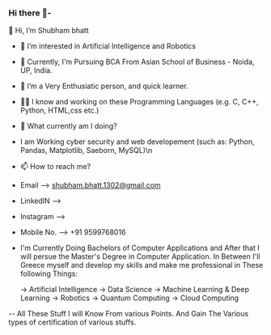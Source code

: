 ### Hi there 👋- 
👋 Hi, I’m Shubham bhatt
- 👀 I’m interested in Artificial Intelligence and Robotics
- 🏫 Currently, I'm Pursuing BCA From Asian School of Business - Noida, UP, India.
- 💞️ I’m a Very Enthusiatic person, and quick learner.
- 🧑‍💻 I know and working  on these Programming Languages (e.g. C, C++, Python, HTML,css etc.)

- 🤔 What currently am I doing?
- I am Working cyber security and web developement (such as: Python, Pandas, Matplotlib, Saeborn, MySQL)\n
- 📫 How to reach me?
- Email --> shubham.bhatt.1302@gmail.com
- LinkedIN --> 
- Instagram --> 
- Mobile No. --> +91 9599768016

- I'm Currently Doing Bachelors of Computer Applications and After that I will persue the Master's Degree in Computer Application.
   In Between I'll Greece myself and develop my skills and make me professional in These following Things:

   -> Artificial Intelligence
   -> Data Science
   -> Machine Learning & Deep Learning
   -> Robotics 
   -> Quantum Computing
   -> Cloud Computing

-- All These Stuff I will Know From various Points. And Gain The Various types of certification of various stuffs.

<!---
SP85691/SP85691 is a ✨ special ✨ repository because its README.md (this file) appears on your GitHub profile.
You can click the Preview link to take a look at your changes.
--->
